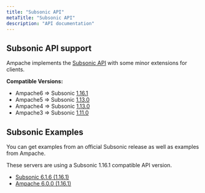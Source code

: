 ```yaml
---
title: "Subsonic API"
metaTitle: "Subsonic API"
description: "API documentation"
---
```


## Subsonic API support

Ampache implements the [Subsonic API](http://www.subsonic.org/pages/api.jsp) with some minor extensions for clients.

**Compatible Versions:**

* Ampache6 => Subsonic [1.16.1](http://www.subsonic.org/pages/inc/api/schema/subsonic-rest-api-1.16.1.xsd)
* Ampache5 => Subsonic [1.13.0](http://www.subsonic.org/pages/inc/api/schema/subsonic-rest-api-1.13.0.xsd)
* Ampache4 => Subsonic [1.13.0](http://www.subsonic.org/pages/inc/api/schema/subsonic-rest-api-1.13.0.xsd)
* Ampache3 => Subsonic [1.11.0](http://www.subsonic.org/pages/inc/api/schema/subsonic-rest-api-1.11.0.xsd)

## Subsonic Examples

You can get examples from an official Subsonic release as well as examples from Ampache.

These servers are using a Subsonic 1.16.1 compatible API version.

* [Subsonic 6.1.6 (1.16.1)](https://github.com/ampache/python3-ampache/tree/api6/docs/subsonic-6.1.6)
* [Ampache 6.0.0 (1.16.1)](https://github.com/ampache/python3-ampache/tree/api6/docs/ampache-subsonic)
